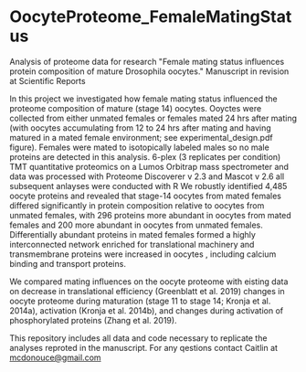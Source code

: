 # OocyteProteome_FemaleMatingStatus
Analysis of proteome data for research "Female mating status influences protein composition of mature Drosophila oocytes."
Manuscript in revision at Scientific Reports

In this project we investigated how female mating status influenced the proteome composition of mature (stage 14) oocytes.
Ooyctes were collected from either unmated females or females mated 24 hrs after mating (with oocytes accumulating from 12 to 24 hrs after mating and having matured in a mated female environment; see experimental_design.pdf figure). Females were mated to isotopically labeled males so no male proteins are detected in this analysis.
6-plex (3 replicates per condition) TMT quantitative proteomics on a Lumos Orbitrap mass spectrometer and data was processed with Proteome Discoverer v 2.3 and Mascot v 2.6 all subsequent anlayses were conducted with R
We robustly identified 4,485 oocyte proteins and revealed that stage-14 oocytes from mated females differed significantly in protein composition relative to oocytes from unmated females, with 296 proteins more abundant in oocytes from mated females and 200 more abundant in oocytes from unmated females.
Differentially abundant proteins in mated females formed a highly interconnected network enriched for translational machinery and transmembrane proteins were increased in oocytes , including calcium binding and transport proteins.

We compared mating influences on the oocyte proteome with eisting data on decrease in translational efficiency (Greenblatt et al. 2019) changes in oocyte proteome during maturation (stage 11 to stage 14; Kronja et al. 2014a), activation (Kronja et al. 2014b), and changes during activation of phosphorylated proteins (Zhang et al. 2019).

This repository includes all data and code necessary to replicate the analyses reproted in the manuscript. 
For any qestions contact Caitlin at mcdonouce@gmail.com
